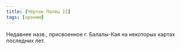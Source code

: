 ```yaml
---
title: [Чёртов Палец II]
tags: [ороним]
---
```


Недавнее назв., присвоенное г. Балалы-Кая на некоторых картах последних лет.
